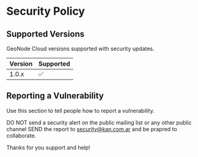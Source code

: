 # Security Policy

## Supported Versions

GeoNode Cloud versions supported with security updates.

| Version | Supported          |
| ------- | ------------------ |
| 1.0.x   | :white_check_mark: |


## Reporting a Vulnerability

Use this section to tell people how to report a vulnerability.

DO NOT send a security alert on the public mailing list or any other public channel
SEND the report to security@kan.com.ar and be prapred to collaborate.

Thanks for you support and help!
